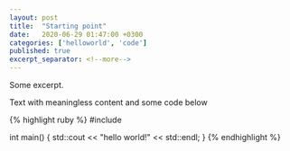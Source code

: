 ```yaml
---
layout: post
title:  "Starting point"
date:   2020-06-29 01:47:00 +0300
categories: ['helloworld', 'code']
published: true
excerpt_separator: <!--more-->
---
```

Some excerpt.
  

Text with meaningless content and some code below

{% highlight ruby %}
#include <iostream>

int main()
{
    std::cout << "hello world!" << std::endl;
}
{% endhighlight %}

